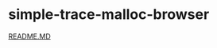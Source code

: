 # simple-trace-malloc-browser

[README.MD](https://github.com/BeAllAround/simple-trace-malloc/blob/main/README.md)
